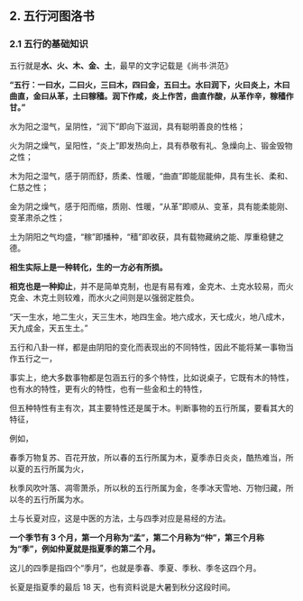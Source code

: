## 2. 五行河图洛书

### 2.1 五行的基础知识

五行就是**水、火、木、金、土**，最早的文字记载是《尚书·洪范》

**“五行：一曰水，二曰火，三曰木，四曰金，五曰土。水曰润下，火曰炎上，木曰曲直，金曰从革，土曰稼穑。润下作咸，炎上作苦，曲直作酸，从革作辛，稼穑作甘。”**

水为阳之湿气，呈阴性，“润下”即向下滋润，具有聪明善良的性格；

火为阴之燥气，呈阳性，“炎上”即发热向上，具有恭敬有礼、急燥向上、锻金毁物之性；

木为阳之湿气，感于阴而舒，质柔、性暖，“曲直”即能屈能伸，具有生长、柔和、仁慈之性；

金为阴之燥气，感于阳而缩，质刚、性暖，“从革”即顺从、变革，具有能柔能刚、变革肃杀之性；

土为阴阳之气均盛，“稼”即播种，“穑”即收获，具有载物藏纳之能、厚重稳健之德。

**相生实际上是一种转化，生的一方必有所损。**

**相克也是一种抑止**，并不是简单克制，也是有易有难，金克木、土克水较易，而火克金、木克土则较难，而水火之间则是以强弱定胜负。

“天一生水，地二生火，天三生木，地四生金。地六成水，天七成火，地八成木，天九成金，天五生土。”

五行和八卦一样，都是由阴阳的变化而表现出的不同特性，因此不能将某一事物当作五行之一，

事实上，绝大多数事物都是包涵五行的多个特性，比如说桌子，它既有木的特性，也有水的特性，更有火的特性，也有一些金和土的特性，

但五种特性有主有次，其主要特性还是属于木。判断事物的五行所属，要看其大的特征，

例如，

春季万物复苏、百花开放，所以春的五行所属为木，夏季赤日炎炎，酷热难当，所以夏的五行所属为火，

秋季风吹叶落、凋零萧杀，所以秋的五行所属为金，冬季冰天雪地、万物归藏，所以冬的五行所属为水。

土与长夏对应，这是中医的方法，土与四季对应是易经的方法。

**一个季节有 3 个月，第一个月称为“孟”，第二个月称为“仲”，第三个月称为“季”，例如仲夏就是指夏季的第二个月。**

这儿的四季是指四个“季月”，也就是季春、季夏、季秋、季冬这四个月。

长夏是指夏季的最后 18 天，也有资料说是大暑到秋分这段时间。
